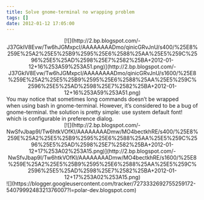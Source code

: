 ```yaml
---
title: Solve gnome-terminal no wrapping problem
tags: []
date: 2012-01-12 17:05:00
---
```


<div class="separator" style="clear: both; text-align: center;">[![](http://2.bp.blogspot.com/-J37GkIV8Evw/Tw6hJGMxpcI/AAAAAAAADmo/qinicGRvJnU/s400/%25E8%259E%25A2%25E5%25B9%2595%25E6%2588%25AA%25E5%259C%2596%25E5%25AD%2598%25E7%2582%25BA+2012-01-12+16%253A59%253A51.png)](http://2.bp.blogspot.com/-J37GkIV8Evw/Tw6hJGMxpcI/AAAAAAAADmo/qinicGRvJnU/s1600/%25E8%259E%25A2%25E5%25B9%2595%25E6%2588%25AA%25E5%259C%2596%25E5%25AD%2598%25E7%2582%25BA+2012-01-12+16%253A59%253A51.png)</div><div class="separator" style="clear: both; text-align: left;"><span style="text-align: -webkit-auto;">
</span></div><div class="separator" style="clear: both; text-align: left;"><span style="text-align: -webkit-auto;">You may notice that&nbsp;sometimes long commands doesn&#8217;t be wrapped when&nbsp;using bash in gnome-terminal. However, it&#8217;s considered to be a bug of gnome-terminal. the solution is pretty simple: use system default font! which is configurable in preference dialog.</span></div><div class="separator" style="clear: both; text-align: left;"><span style="text-align: -webkit-auto;">
</span></div><div class="separator" style="clear: both; text-align: center;">[![](http://2.bp.blogspot.com/-NwSfvJbap9I/Tw6htkVOfKI/AAAAAAAADmw/MO4bectkhRE/s400/%25E8%259E%25A2%25E5%25B9%2595%25E6%2588%25AA%25E5%259C%2596%25E5%25AD%2598%25E7%2582%25BA+2012-01-12+17%253A02%253A15.png)](http://2.bp.blogspot.com/-NwSfvJbap9I/Tw6htkVOfKI/AAAAAAAADmw/MO4bectkhRE/s1600/%25E8%259E%25A2%25E5%25B9%2595%25E6%2588%25AA%25E5%259C%2596%25E5%25AD%2598%25E7%2582%25BA+2012-01-12+17%253A02%253A15.png)</div>
<div class="blogger-post-footer">![](https://blogger.googleusercontent.com/tracker/7273332692755259172-5407999248321376007?l=polar-dev.blogspot.com)</div>